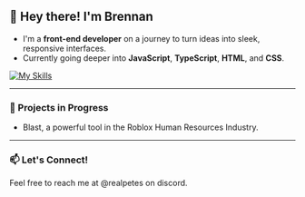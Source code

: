 ## 👋 Hey there! I'm Brennan

- I'm a **front-end developer** on a journey to turn ideas into sleek, responsive interfaces.  
- Currently going deeper into **JavaScript**, **TypeScript**, **HTML**, and **CSS**.  

[![My Skills](https://skillicons.dev/icons?i=js,ts,html,css)](https://skillicons.dev)

---

### 🔭 Projects in Progress
- Blast, a powerful tool in the Roblox Human Resources Industry.
---

### 📫 Let's Connect!
Feel free to reach me at @realpetes on discord.

